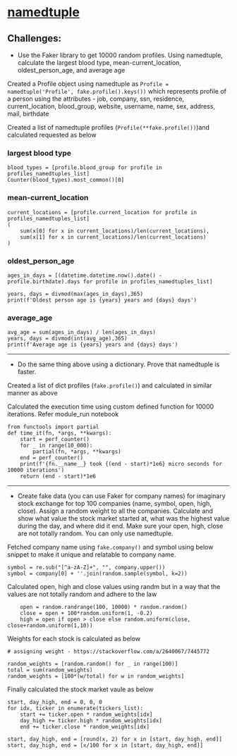 # [namedtuple](https://docs.python.org/3/library/collections.html#collections.namedtuple)

## Challenges:

- Use the Faker library to get 10000 random profiles. Using namedtuple, calculate the largest blood type, mean-current_location, oldest_person_age, and average age 


Created a Profile object using namedtuple as `Profile = namedtuple('Profile', fake.profile().keys())` which represents profile of a person using the attributes - job, company, ssn, residence, current_location, blood_group, website, username, name, sex, address, mail, birthdate

Created a list of namedtuple profiles (`Profile(**fake.profile())`)and calculated requested as below

### largest blood type
```
blood_types = [profile.blood_group for profile in profiles_namedtuples_list]
Counter(blood_types).most_common()[0]
```

### mean-current_location
```
current_locations = [profile.current_location for profile in profiles_namedtuples_list]
(
    sum(x[0] for x in current_locations)/len(current_locations), 
    sum(x[1] for x in current_locations)/len(current_locations)
)
```

### oldest_person_age
```
ages_in_days = [(datetime.datetime.now().date() - profile.birthdate).days for profile in profiles_namedtuples_list]

years, days = divmod(max(ages_in_days),365)
print(f'Oldest person age is {years} years and {days} days')
```


### average_age
```
avg_age = sum(ages_in_days) / len(ages_in_days)
years, days = divmod(int(avg_age),365)
print(f'Average age is {years} years and {days} days')
```
---

- Do the same thing above using a dictionary. Prove that namedtuple is faster.

Created a list of dict profiles (`fake.profile()`) and calculated in similar manner as above

Calculated the execution time using custom defined function for 10000 iterations. Refer module_run notebook

```
from functools import partial
def time_it(fn, *args, **kwargs):
    start = perf_counter()                
    for _ in range(10_000): 
        partial(fn, *args, **kwargs)            
    end = perf_counter()                   
    print(f'{fn.__name__} took {(end - start)*1e6} micro seconds for 10000 iterations')                                      
    return (end - start)*1e6
```

---

- Create fake data (you can use Faker for company names) for imaginary stock exchange for top 100 companies (name, symbol, open, high, close). Assign a random weight to all the companies. Calculate and show what value the stock market started at, what was the highest value during the day, and where did it end. Make sure your open, high, close are not totally random. You can only use namedtuple.


Fetched company name using `fake.company()` and symbol using below snippet to make it unique and relatable to company name. 
```
symbol = re.sub("[^a-zA-Z]+", "", company.upper())
symbol = company[0] + ''.join(random.sample(symbol, k=2))
```

Calculated open, high and close values using randm but in a way that the values are not totally random and adhere to the law
```
    open = random.randrange(100, 10000) * random.random()
    close = open + 100*random.uniform(1, -0.2)
    high = open if open > close else random.uniform(close, close+random.uniform(1,10))
```

Weights for each stock is calculated as below
```
# assigning weight - https://stackoverflow.com/a/2640067/7445772

random_weights = [random.random() for _ in range(100)]
total = sum(random_weights)
random_weights = [100*(w/total) for w in random_weights]
```

Finally calculated the stock market vaule as below 
```
start, day_high, end = 0, 0, 0
for idx, ticker in enumerate(tickers_list):
    start += ticker.open * random_weights[idx]
    day_high += ticker.high * random_weights[idx]
    end += ticker.close * random_weights[idx]

start, day_high, end = [round(x, 2) for x in [start, day_high, end]]
start, day_high, end = [x/100 for x in [start, day_high, end]]
```


